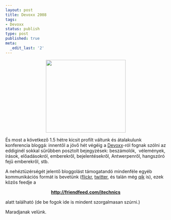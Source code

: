 ```yaml
---
layout: post
title: Devoxx 2008
tags:
- Devoxx
status: publish
type: post
published: true
meta:
  _edit_last: '2'
---
```

<p style="text-align: center"><a href="http://jtechnics.wp.anzix.net/files/2008/12/devoxx250.jpg"><img class="size-medium wp-image-221 aligncenter" src="http://jtechnics.wp.anzix.net/files/2008/12/devoxx250.jpg" alt="" width="250" height="228" /></a></p>

És most a következő 1.5 hétre kicsit profilt váltunk és átalakulunk konferencia bloggá: innentől a jövő hét végéig a <a href="http://devoxx.com">Devoxx</a>-ról fognak szólni az eddiginél sokkal sűrűbben posztolt bejegyzések: beszámolók,  vélemények, írások, előadásokról, emberekről, bejelentésekről, Antwerpenről, hangszóró fejű emberekről, stb.

A nehéztüzérségét jelentő bloggolást támogatandó mindenféle egyéb kommunikációs formát is bevetünk (<a href="http://flickr.com/photos/jtechnics/">flickr</a>, <a href="http://twitter.com/jtechnics">twitter</a>, és talán még <a href="http://qik.com/jtechnics">qik</a> is), ezek közös feedje a
<p style="text-align: center"><a href="http://friendfeed.com/jtechnics"><strong>http://friendfeed.com/jtechnics</strong></a></p>

alatt található (de be fogok ide is  mindent szorgalmasan szúrni.)

Maradjanak velünk.
